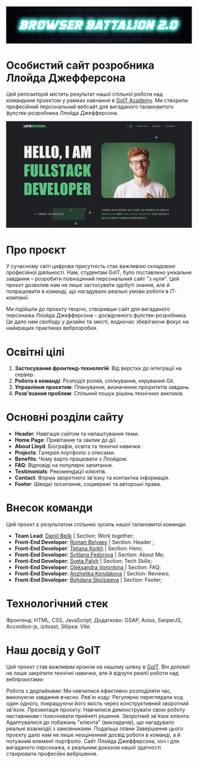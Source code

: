 ![Team logo](./src/img/team-logo.jpg)

# Особистий сайт розробника Ллойда Джефферсона

Цей репозиторій містить результат нашої спільної роботи над командним проєктом у рамках навчання в [GoIT Academy](https://goit.global/ua/). Ми створили професійний персональний вебсайт для вигаданого талановитого фулстек-розробника Ллойда Джефферсона.

![Screenshot](./src/img/preview.png)

# Про проєкт

У сучасному світі цифрова присутність стає важливою складовою професійної діяльності. Нам, студентам GoIT, було поставлено унікальне завдання – розробити повноцінний персональний сайт "з нуля". Цей проєкт дозволив нам не лише застосувати здобуті знання, але й попрацювати в команді, що нагадувало реальні умови роботи в IT-компанії.

Ми підійшли до проєкту творчо, створивши сайт для вигаданого персонажа Ллойда Джефферсона – досвідченого фулстек-розробника. Це дало нам свободу у дизайні та змісті, водночас зберігаючи фокус на найкращих практиках веброзробки.

# Освітні цілі

1. **Застосування фронтенд-технологій**: Від верстки до інтеграції на сервер.
2. **Робота в команді**: Розподіл ролей, спілкування, керування Git.
3. **Управління проєктом**: Планування, визначення пріоритетів завдань.
4. **Розв'язання проблем**: Спільний пошук рішень технічних викликів.


# Основні розділи сайту

- **Header**: Навігація сайтом та налаштування теми.
- **Home Page**: Привітання та заклик до дії.
- **About Lloyd**: Біографія, освіта та технічні навички.
- **Projects**: Галерея портфоліо з описами.
- **Benefits**: Чому варто працювати з Ллойдом.
- **FAQ**: Відповіді на популярні запитання.
- **Testimonials**: Рекомендації клієнтів.
- **Contact**: Форма зворотного зв'язку та контактна інформація.
- **Footer**: Швидкі посилання, соцмережі та авторські права.




# Внесок команди

Цей проєкт є результатом спільних зусиль нашої талановитої команди:

- **Team Lead**: [Daniil Belik](https://github.com/daniilbelik94) | Section: Work together;
- **Front-End Developer**: [Roman Belyaev]( https://github.com/Plane-Jumper5) | Section: Header ;
- **Front-End Developer**: [Tetiana Korkh](https://github.com/Tetiana1104) | Section: Hero;
- **Front-End Developer**: [Svitlana Fedorova](https://github.com/lana150) | Section: About Me;
- **Front-End Developer**: [Sveta Palyh](https://github.com/Svetakler) | Section: Tech Skills;
- **Front-End Developer**: [Oleksandra Voronkina](https://github.com/Alexandra0707) | Section: FAQ;
- **Front-End Developer**: [Anzhelika Kondakova](https://github.com/anzheliketta) | Section: Reviews;
- **Front-End Developer**: [Bohdana Skolzaieva](https://github.com/Bohdana-Skolzaieva-3101) | Section: Footer;


# Технологічний стек
Фронтенд: HTML, CSS, JavaScript;
Додатково: GSAP, Axios, SwiperJS, Accordion-js, izitoast;
Збірка: Vite.

# Наш досвід у GoIT

Цей проєкт став важливим кроком на нашому шляху в [GoIT](https://goit.global/ua/). Він допоміг не лише закріпити технічні навички, але й відчути реалії роботи над вебпроєктами:

Робота з дедлайнами: Ми навчилися ефективно розподіляти час, виконуючи завдання вчасно.
Рев'ю коду: Регулярно переглядали код один одного, покращуючи його якість через конструктивний зворотний зв'язок.
Презентація проєкту: Навчилися демонструвати свою роботу наставникам і пояснювати прийняті рішення.
Зворотний зв'язок клієнта: Адаптувалися до побажань "клієнта" (викладачів), що нагадувало реальні взаємодії з замовниками.
Подальші плани
Завершення цього проєкту дало нам не лише неоціненний досвід роботи в команді, а й потужний елемент портфоліо. Сайт Ллойда Джефферсона, хоч і для вигаданого персонажа, є реальним доказом нашої здатності створювати професійні вебрішення.